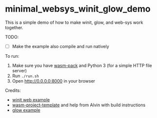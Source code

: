 # minimal_websys_winit_glow_demo

This is a simple demo of how to make winit, glow, and web-sys work together.

TODO:

- [ ] Make the example also compile and run natively

To run:

1.  Make sure you have [wasm-pack](https://github.com/rustwasm/wasm-pack) and
    Python 3 (for a simple HTTP file server)
2.  Run `./run.sh`
3.  Open http://0.0.0.0:8000 in your browser

Credits:

- [winit web example](https://github.com/rust-windowing/winit/blob/master/examples/web.rs)
- [wasm-project-template](https://github.com/alvinhochun/wasm-project-template) and help from Alvin with build instructions
- [glow example](https://github.com/grovesNL/glow/tree/main/examples/hello)
